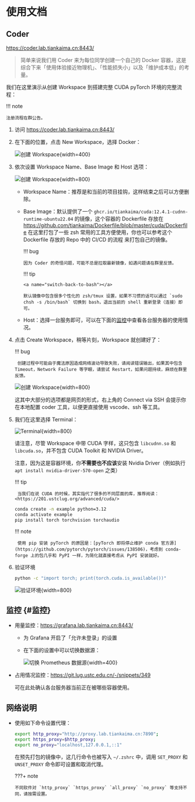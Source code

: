 # 使用文档

## Coder

<https://coder.lab.tiankaima.cn:8443/>

> 简单来说我们用 Coder 来为每位同学创建一个自己的 Docker 容器，这是综合下来「使用体验接近物理机」、「性能损失小」以及「维护成本低」的考量。

我们在这里演示从创建 Workspace 到搭建完整 CUDA pyTorch 环境的完整流程：

!!! note

    注册流程在群公告。

1. 访问 <https://coder.lab.tiankaima.cn:8443/>
2. 在下面的位置，点击 New Workspace，选择 Docker：

    ![创建 Workspace](./img/2.png){width=400}

3. 依次设置 Workspace Name、Base Image 和 Host 选项：

    ![创建 Workspace](./img/3.png){width=800}

    -   Workspace Name：推荐是和当前的项目挂钩，这样结束之后可以方便删除。
    -   Base Image：默认提供了一个 `ghcr.io/tiankaima/cuda:12.4.1-cudnn-runtime-ubuntu22.04` 的镜像，这个容器的 Dockerfile 存放在 <https://github.com/tiankaima/Dockerfile/blob/master/cuda/Dockerfile> 在这里打包了一些 zsh 常用的工具方便使用，你也可以参考这个 Dockerfile 存放的 Repo 中的 CI/CD 的流程
        来打包自己的镜像。

        !!! bug

            因为 Coder 的奇怪问题，可能不总是拉取最新镜像，如遇问题请在群里反馈。

        !!! tip

            <a name="switch-back-to-bash"></a>

            默认镜像中包含很多个性化的 zsh/tmux 设置，如果不习惯的话可以通过 `sudo chsh -s /bin/bash` 切换到 bash，退出当前的 shell 重新登录（连接）即可。

    -   Host：选择一台服务即可，可以在下面的[监控](#监控)中查看各台服务器的使用情况。

4. 点击 Create Workspace，稍等片刻，Workspace 就创建好了：

    !!! bug

        创建过程中可能由于魔法原因造成网络波动导致失败，请阅读错误输出，如果其中包含 Timeout，Network Failure 等字眼，请尝试 Restart，如果问题持续，麻烦在群里反馈。

    ![创建 Workspace](./img/4.png){width=800}

    这其中大部分的选项都是网页的形式，右上角的 Connect via SSH 会提示你在本地配置 coder 工具，以便更直接使用 vscode、ssh 等工具。

5. 我们在这里选择 Terminal：

    ![Terminal](./img/5.png){width=800}

    请注意，尽管 Workspace 中带 CUDA 字样，这只包含 `libcudnn.so` 和 `libcuda.so`，并不包含 CUDA Toolkit 和 NVIDIA Driver。

    注意，因为这是容器环境，你**不需要也不应该**安装 Nvidia Driver（例如执行 `apt install nvidia-driver-570-open` 之类）

    !!! tip

        当我们在说 CUDA 的时候，其实指代了很多的不同层面的库，推荐阅读：<https://201.ustclug.org/advanced/cuda/>

    ```bash
    conda create -n example python=3.12
    conda activate example
    pip install torch torchvision torchaudio
    ```

    !!! note

        使用 pip 安装 pyTorch 的原因是：[pyTorch 即将停止维护 conda 官方源](https://github.com/pytorch/pytorch/issues/138506)，考虑到 conda-forge 上的包几乎和 PyPI 一样，为简化就直接考虑从 PyPI 安装就好。

6. 验证环境

    ```bash
    python -c "import torch; print(torch.cuda.is_available())"
    ```

    ![验证环境](./img/6.png){width=800}

## 监控 {#监控}

-   用量监控：<https://grafana.lab.tiankaima.cn:8443/>

    -   为 Grafana 开启了「允许未登录」的设置
    -   在下面的设置中可以切换数据源：

        ![切换 Prometheus 数据源](./img/1.png){width=400}

-   占用情况监控：<https://git.lug.ustc.edu.cn/-/snippets/349>

    可在此处确认各台服务器当前正在被哪些容器使用。

## 网络说明

-   使用如下命令设置代理：

    ```bash
    export http_proxy="http://proxy.lab.tiankaima.cn:7890";
    export https_proxy=$http_proxy;
    export no_proxy="localhost,127.0.0.1,::1"
    ```

    在预先打包的镜像中，这几行命令也被写入 `~/.zshrc` 中，调用 `SET_PROXY` 和 `UNSET_PROXY` 命令即可设置和取消代理。

    ???+ note

        不同软件对 `http_proxy` `https_proxy` `all_proxy` `no_proxy` 等支持不同，请按需设置。
